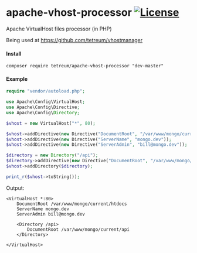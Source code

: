 # apache-vhost-processor  [![License](https://img.shields.io/badge/license-MIT-blue.svg?style=flat)](LICENSE)
Apache VirtualHost files processor (in PHP)

Being used at https://github.com/tetreum/vhostmanager

#### Install

    composer require tetreum/apache-vhost-processor "dev-master"

#### Example
```php
require "vendor/autoload.php";

use Apache\Config\VirtualHost;
use Apache\Config\Directive;
use Apache\Config\Directory;

$vhost = new VirtualHost("*", 80);

$vhost->addDirective(new Directive("DocumentRoot", "/var/www/mongo/current/htdocs"));
$vhost->addDirective(new Directive("ServerName", "mongo.dev"));
$vhost->addDirective(new Directive("ServerAdmin", "bill@mongo.dev"));

$directory = new Directory("/api");
$directory->addDirective(new Directive("DocumentRoot", "/var/www/mongo/current/api"));
$vhost->addDirectory($directory);

print_r($vhost->toString());

```

Output:
```
<VirtualHost *:80>
    DocumentRoot /var/www/mongo/current/htdocs
    ServerName mongo.dev
    ServerAdmin bill@mongo.dev

    <Directory /api>
        DocumentRoot /var/www/mongo/current/api
    </Directory>

</VirtualHost>
```
